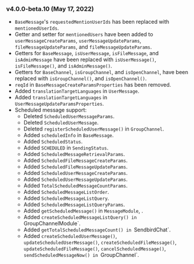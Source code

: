 ### v4.0.0-beta.10 (May 17, 2022)
- `BaseMessage`'s `requestedMentionUserIds` has been replaced with `mentionedUserIds`.
- Getter and setter for `mentionedUsers` have been added to `userMessageCreateParams`, `userMessageUpdateParams`, `fileMessageUpdateParams`, and `fileMessageUpdateParams`.
- Getters for `BaseMessage`, `isUserMessage`, `isFileMessage`, and `isAdminMessage` have been replaced with `isUserMessage()`, `isFileMessage()`, and `isAdminMessage()`.
- Getters for `BaseChannel`, `isGroupChannel`, and `isOpenChannel`, have been replaced with `isGroupChannel()`, and `isOpenChannel()`.
- `reqId` in `BaseMessageCreateParamsProperties` has been removed.
- Added `translationTargetLanguages` in `UserMessage`.
- Added `translationTargetLanguages` in `UserMessageUpdateParamsProperties`.
- Scheduled message support:
    - Deleted `ScheduledUserMessageParams`.
    - Deleted `ScheduledUserMessage`.
    - Deleted `registerScheduledUserMessage()` in `GroupChannel`.
    - Added `scheduledInfo` in `BaseMessage`.
    - Added `ScheduledStatus`.
    - Added `SCHEDULED` in `SendingStatus`.
    - Added `ScheduledMessageRetrievalParams`.
    - Added `ScheduledFileMessageCreateParams`.
    - Added `ScheduledFileMessageUpdateParams`.
    - Added `ScheduledUserMessageCreateParams`.
    - Added `ScheduledUserMessageUpdateParams`.
    - Added `TotalScheduledMessageCountParams`.
    - Added `ScheduledMessageListOrder`.
    - Added `ScheduledMessageListQuery`.
    - Added `ScheduledMessageListQueryParams`.
    - Added `getScheduledMessage()` in `MessageModule`, .
    - Added `createScheduledMessageListQuery() in `GroupChannelModule`.
    - Added `getTotalScheduledMessageCount() in `SendbirdChat`.
    - Added `createScheduledUserMessage()`, `updateScheduledUserMessage()`, `createScheduledFileMessage()`, `updateScheduledFileMessage()`, `cancelScheduledMessage()`, `sendScheduledMessageNow() in `GroupChannel`.